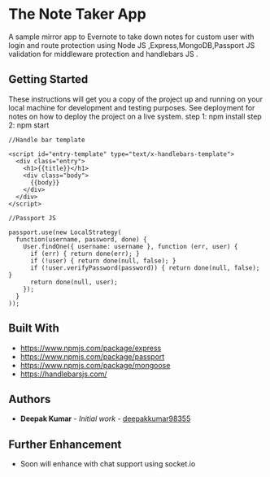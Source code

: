 # The Note Taker App

A sample mirror app to Evernote to take down notes for custom user with login and route protection using Node JS ,Express,MongoDB,Passport JS validation for middleware protection and handlebars JS .

## Getting Started

These instructions will get you a copy of the project up and running on your local machine for development and testing purposes. See deployment for notes on how to deploy the project on a live system.
step 1: npm install 
step 2: npm start

```
//Handle bar template

<script id="entry-template" type="text/x-handlebars-template">
  <div class="entry">
    <h1>{{title}}</h1>
    <div class="body">
      {{body}}
    </div>
  </div>
</script>

//Passport JS

passport.use(new LocalStrategy(
  function(username, password, done) {
    User.findOne({ username: username }, function (err, user) {
      if (err) { return done(err); }
      if (!user) { return done(null, false); }
      if (!user.verifyPassword(password)) { return done(null, false); }
      return done(null, user);
    });
  }
));
```

## Built With

* https://www.npmjs.com/package/express
* https://www.npmjs.com/package/passport
* https://www.npmjs.com/package/mongoose
* https://handlebarsjs.com/


## Authors

* **Deepak Kumar** - *Initial work* - [deepakkumar98355](https://github.com/deepakkumar98355)


## Further Enhancement

* Soon will enhance with chat support using socket.io 


